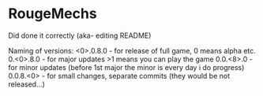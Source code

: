 # RougeMechs


Did  done it correctly (aka- editing README)

Naming of versions:
<0>.0.8.0 - for release of full game, 0 means alpha etc.
0.<0>.8.0 - for major updates >1 means you can play the game
0.0.<8>.0 - for minor updates (before 1st major the minor is every day i do progress)
0.0.8.<0> - for small changes, separate commits (they would be not released...)